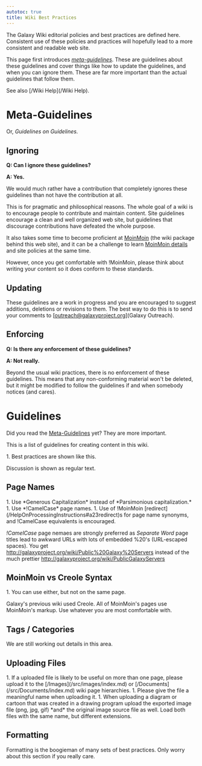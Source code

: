 ```yaml
---
autotoc: true
title: Wiki Best Practices
---
```



<div class='right'></div>

The Galaxy Wiki editorial policies and best practices are defined here. Consistent use of these policies and practices will hopefully lead to a more consistent and readable web site.

This page first introduces *[meta-guidelines](#meta-guidelines)*. These are guidelines about these guidelines and cover things like how to update the guidelines, and when you can ignore them. These are far more important than the actual guidelines that follow them.

See also [/Wiki Help](/Wiki Help).

# Meta-Guidelines

Or, *Guidelines on Guidelines.*

## Ignoring

**Q: Can I ignore these guidelines?**

**A: Yes.**

We would much rather have a contribution that completely ignores these guidelines than not have the contribution at all.

This is for pragmatic and philosophical reasons. The whole goal of a wiki is to encourage people to contribute and maintain content. Site guidelines encourage a clean and well organized web site, but guidelines that discourage contributions have defeated the whole purpose.

It also takes some time to become proficient at [MoinMoin](/HelpOnEditing) (the wiki package behind this web site), and it can be a challenge to learn [MoinMoin details](/HelpOnMoinWikiSyntax) and site policies at the same time.

However, once you get comfortable with !MoinMoin, please think about writing your content so it does conform to these standards.

## Updating

These guidelines are a work in progress and you are encouraged to suggest additions, deletions or revisions to them. The best way to do this is to send your comments to [outreach@galaxyproject.org](Galaxy Outreach). 

## Enforcing

**Q: Is there any enforcement of these guidelines?**

**A: Not really.**

Beyond the usual wiki practices, there is no enforcement of these guidelines. This means that any non-conforming material won't be deleted, but it might be modified to follow the guidelines if and when somebody notices (and cares). 

# Guidelines

Did you read the [Meta-Guidelines](#meta-guidlines) yet?  They are more important.

This is a list of guidelines for creating content in this wiki.

<div class='bestpractice'>
1. Best practices are shown like this.
</div>

Discussion is shown as regular text.

## Page Names
<div class='bestpractice'>
1. Use *Generous Capitalization* instead of *Parsimonious capitalization.*
1. Use *!CamelCase* page names.
1. Use of !MoinMoin [redirect](/HelpOnProcessingInstructions#a23redirect)s for page name synonyms, and !CamelCase equivalents is encouraged.
</div>

*!CamelCase* page nemaes are strongly preferred as *Separate Word* page titles lead to awkward URLs with lots of embedded %20's (URL-escaped spaces).  You get
 http://galaxyproject.org/wiki/Public%20Galaxy%20Servers
instead of the much prettier
 http://galaxyproject.org/wiki/PublicGalaxyServers

## MoinMoin vs Creole Syntax

<div class='bestpractice'>
1. You can use either, but not on the same page.
</div>

Galaxy's previous wiki used Creole.  All of MoinMoin's pages use MoinMoin's markup.  Use whatever you are most comfortable with.

## Tags / Categories

We are still working out details in this area.

## Uploading Files

<div class='bestpractice'>
1. If a uploaded file is likely to be useful on more than one page, please upload it to the [/Images](/src/images/index.md) or [/Documents](/src/Documents/index.md) wiki page hierarchies.
1. Please give the file a meaningful name when uploading it.
1. When uploading a diagram or cartoon that was created in a drawing program upload the exported image file (png, jpg, gif) *and* the original image source file as well. Load both files with the same name, but different extensions.
</div>

## Formatting

Formatting is the boogieman of many sets of best practices.  Only worry about this section if you really care.

